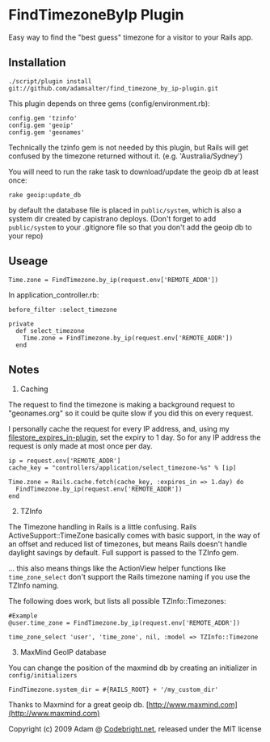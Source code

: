 FindTimezoneByIp Plugin
=======================

Easy way to find the "best guess" timezone for a visitor to your Rails app.

Installation
----------

    ./script/plugin install git://github.com/adamsalter/find_timezone_by_ip-plugin.git

This plugin depends on three gems (config/environment.rb):

    config.gem 'tzinfo'
    config.gem 'geoip'
    config.gem 'geonames'
    
Technically the tzinfo gem is not needed by this plugin, but Rails will get confused by the timezone returned without it. (e.g. 'Australia/Sydney')

You will need to run the rake task to download/update the geoip db at least once:

    rake geoip:update_db

by default the database file is placed in `public/system`, which is also a system dir created by capistrano deploys. (Don't forget to add `public/system` to your .gitignore file so that you don't add the geoip db to your repo)

Useage
-----

    Time.zone = FindTimezone.by_ip(request.env['REMOTE_ADDR'])


In application_controller.rb:

    before_filter :select_timezone
    
    private
      def select_timezone
        Time.zone = FindTimezone.by_ip(request.env['REMOTE_ADDR'])
      end

Notes
-----

1) Caching

The request to find the timezone is making a background request to "geonames.org" so it could be quite slow if you did this on every request.

I personally cache the request for every IP address, and, using my [filestore_expires_in-plugin][fsei-plugin], set the expiry to 1 day. So for any IP address the request is only made at most once per day.

    ip = request.env['REMOTE_ADDR']
    cache_key = "controllers/application/select_timezone-%s" % [ip]

    Time.zone = Rails.cache.fetch(cache_key, :expires_in => 1.day) do
      FindTimezone.by_ip(request.env['REMOTE_ADDR'])
    end

2) TZInfo

The Timezone handling in Rails is a little confusing. Rails ActiveSupport::TimeZone basically comes with basic support, in the way of an offset and reduced list of timezones, but means Rails doesn't handle daylight savings by default. Full support is passed to the TZInfo gem.

... this also means things like the ActionView helper functions like `time_zone_select` don't support the Rails timezone naming if you use the TZInfo naming.

The following does work, but lists all possible TZInfo::Timezones:

    #Example
    @user.time_zone = FindTimezone.by_ip(request.env['REMOTE_ADDR'])
    
    time_zone_select 'user', 'time_zone', nil, :model => TZInfo::Timezone


3) MaxMind GeoIP database

  You can change the position of the maxmind db by creating an initializer in `config/initializers`
  
    FindTimezone.system_dir = #{RAILS_ROOT} + '/my_custom_dir'

  Thanks to Maxmind for a great geoip db. [http://www.maxmind.com](http://www.maxmind.com)

Copyright (c) 2009 Adam @ [Codebright.net][cb], released under the MIT license

[fsei-plugin]:http://github.com/adamsalter/filestore_expires_in-plugin/tree/master
[cb]:http://codebright.net "http://codebright.net"